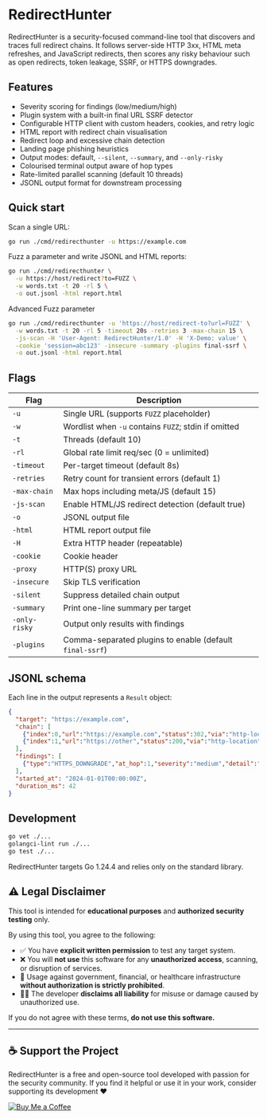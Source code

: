 # RedirectHunter

RedirectHunter is a security-focused command-line tool that discovers and traces full redirect chains. It follows server-side HTTP 3xx, HTML meta refreshes, and JavaScript redirects, then scores any risky behaviour such as open redirects, token leakage, SSRF, or HTTPS downgrades.

## Features
- Severity scoring for findings (low/medium/high)
- Plugin system with a built-in final URL SSRF detector
- Configurable HTTP client with custom headers, cookies, and retry logic
- HTML report with redirect chain visualisation
- Redirect loop and excessive chain detection
- Landing page phishing heuristics
- Output modes: default, `--silent`, `--summary`, and `--only-risky`
- Colourised terminal output aware of hop types
- Rate-limited parallel scanning (default 10 threads)
- JSONL output format for downstream processing

## Quick start
Scan a single URL:
```bash
go run ./cmd/redirecthunter -u https://example.com
```

Fuzz a parameter and write JSONL and HTML reports:
```bash
go run ./cmd/redirecthunter \
  -u https://host/redirect?to=FUZZ \
  -w words.txt -t 20 -rl 5 \
  -o out.jsonl -html report.html
```
Advanced Fuzz parameter
```bash
go run ./cmd/redirecthunter -u 'https://host/redirect-to?url=FUZZ' \
  -w words.txt -t 20 -rl 5 -timeout 20s -retries 3 -max-chain 15 \
  -js-scan -H 'User-Agent: RedirectHunter/1.0' -H 'X-Demo: value' \
  -cookie 'session=abc123' -insecure -summary -plugins final-ssrf \
  -o out.jsonl -html report.html
```


## Flags
| Flag | Description |
|------|-------------|
| `-u` | Single URL (supports `FUZZ` placeholder) |
| `-w` | Wordlist when `-u` contains `FUZZ`; stdin if omitted |
| `-t` | Threads (default 10) |
| `-rl` | Global rate limit req/sec (0 = unlimited) |
| `-timeout` | Per-target timeout (default 8s) |
| `-retries` | Retry count for transient errors (default 1) |
| `-max-chain` | Max hops including meta/JS (default 15) |
| `-js-scan` | Enable HTML/JS redirect detection (default true) |
| `-o` | JSONL output file |
| `-html` | HTML report output file |
| `-H` | Extra HTTP header (repeatable) |
| `-cookie` | Cookie header |
| `-proxy` | HTTP(S) proxy URL |
| `-insecure` | Skip TLS verification |
| `-silent` | Suppress detailed chain output |
| `-summary` | Print one-line summary per target |
| `-only-risky` | Output only results with findings |
| `-plugins` | Comma-separated plugins to enable (default `final-ssrf`) |

## JSONL schema
Each line in the output represents a `Result` object:
```json
{
  "target": "https://example.com",
  "chain": [
    {"index":0,"url":"https://example.com","status":302,"via":"http-location","time_ms":12},
    {"index":1,"url":"https://other","status":200,"via":"http-location","time_ms":20,"final":true}
  ],
  "findings": [
    {"type":"HTTPS_DOWNGRADE","at_hop":1,"severity":"medium","detail":"https://a -> http://b"}
  ],
  "started_at": "2024-01-01T00:00:00Z",
  "duration_ms": 42
}
```

## Development
```bash
go vet ./...
golangci-lint run ./...
go test ./...
```

RedirectHunter targets Go 1.24.4 and relies only on the standard library.

## ⚠️ Legal Disclaimer

This tool is intended for **educational purposes** and **authorized security testing** only.

By using this tool, you agree to the following:

- ✅ You have **explicit written permission** to test any target system.
- ❌ You will **not use** this software for any **unauthorized access**, scanning, or disruption of services.
- 🚫 Usage against government, financial, or healthcare infrastructure **without authorization is strictly prohibited**.
- 🧑‍⚖️ The developer **disclaims all liability** for misuse or damage caused by unauthorized use.

If you do not agree with these terms, **do not use this software.**

---

## ☕ Support the Project

RedirectHunter is a free and open-source tool developed with passion for the security community. If you find it helpful or use it in your work, consider supporting its development ❤️

[![Buy Me a Coffee](https://img.shields.io/badge/☕-Buy%20Me%20a%20Coffee-yellow?style=for-the-badge)](https://buymeacoffee.com/iamselimozcan)

